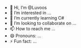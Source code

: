- 👋 Hi, I’m @Luvoos
- 👀 I’m interested in ...
- 🌱 I’m currently learning C#
- 💞️ I’m looking to collaborate on ...
- 📫 How to reach me ...
- 😄 Pronouns: ...
- ⚡ Fun fact: ...

<!---
Luvoos/Luvoos is a ✨ special ✨ repository because its `README.md` (this file) appears on your GitHub profile.
You can click the Preview link to take a look at your changes.
--->
